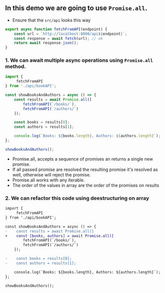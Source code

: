 ## In this demo we are going to use `Promise.all`.

* Ensure that the `src/api` looks this way

``` javascript
export async function fetchFromAPI(endpoint) {
    const url = `http://localhost:8000/api${endpoint}`;
    const response = await fetch(url); // ok
    return await response.json();
}
```

### 1. We can await multiple async operations using `Promise.all` method.

```javascript app.js
import { 
     fetchFromAPI
} from './api/bookAPI';

const showBooksAndAuthors = async () => {
    const results = await Promise.all([
        fetchFromAPI(`/books/`),
        fetchFromAPI(`/authors/`)
    ]);

    const books = results[0];
    const authors = results[1];

    console.log(`Books: ${books.length}, Authors: ${authors.length}`);
};

showBooksAndAuthors();

```

* Promise.all, accepts a sequence of promises an returns a single new promise. 
* If all passed promise are resolved the resulting promise it's resolved as well, otherwise will reject the promise.
* Promise.all works with any iterable.
* The order of the values in array are the order of the promises on results

### 2. We can refactor this code using deestructuring on array

```diff app.js
import { 
     fetchFromAPI
} from './api/bookAPI';

const showBooksAndAuthors = async () => {
-    const results = await Promise.all([
+    const [books, authors] = await Promise.all([
        fetchFromAPI(`/books/`),
        fetchFromAPI(`/authors/`)
    ]);

-    const books = results[0];
-    const authors = results[1];

    console.log(`Books: ${books.length}, Authors: ${authors.length}`);
};

showBooksAndAuthors();

``` 
